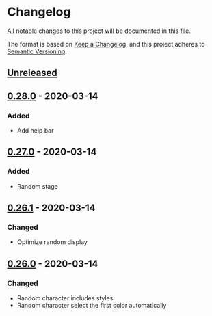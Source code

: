 # Changelog
All notable changes to this project will be documented in this file.

The format is based on [Keep a Changelog](https://keepachangelog.com/en/1.0.0/),
and this project adheres to [Semantic Versioning](https://semver.org/spec/v2.0.0.html).

## [Unreleased]

## [0.28.0] - 2020-03-14
### Added
- Add help bar

## [0.27.0] - 2020-03-14
### Added
- Random stage

## [0.26.1] - 2020-03-14
### Changed
- Optimize random display

## [0.26.0] - 2020-03-14
### Changed
- Random character includes styles
- Random character select the first color automatically

[Unreleased]: https://github.com/mugen-launcher/quick-versus/compare/0.28.0...HEAD
[0.28.0]: https://github.com/mugen-launcher/quick-versus/compare/0.27.0...0.28.0
[0.27.0]: https://github.com/mugen-launcher/quick-versus/compare/0.26.1...0.27.0
[0.26.1]: https://github.com/mugen-launcher/quick-versus/compare/0.26.0...0.26.1
[0.26.0]: https://github.com/mugen-launcher/quick-versus/compare/0.25.3...0.26.0
